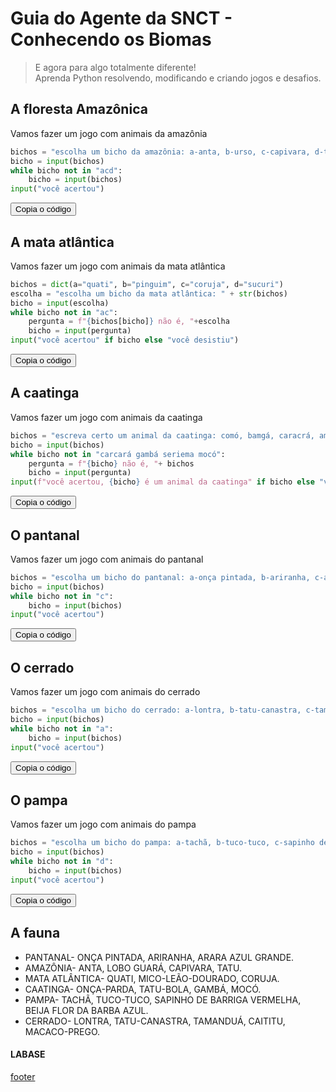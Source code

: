 <!---
Open Source program Pynoplia - Copyright © 2024  Carlo Oliveira** <carlo@nce.ufrj.br>,
PDX-License-Identifier:** `GNU General Public License v3.0 or later <http://is.gd/3Udt>`_.
-->
# Guia do Agente da SNCT - Conhecendo os Biomas
> E agora para algo totalmente diferente! <br>
> Aprenda Python resolvendo, modificando e criando jogos e desafios. <br>

## A floresta Amazônica

Vamos fazer um jogo com animais da amazônia

```python
bichos = "escolha um bicho da amazônia: a-anta, b-urso, c-capivara, d-tatu."
bicho = input(bichos)
while bicho not in "acd":
    bicho = input(bichos)
input("você acertou")
```
<button class="btn btn-primary" onclick="__copy_clip__(this)">Copia o código</button>
## A mata atlântica

Vamos fazer um jogo com animais da mata atlântica

```python
bichos = dict(a="quati", b="pinguim", c="coruja", d="sucuri")
escolha = "escolha um bicho da mata atlântica: " + str(bichos)
bicho = input(escolha)
while bicho not in "ac":
    pergunta = f"{bichos[bicho]} não é, "+escolha
    bicho = input(pergunta)
input("você acertou" if bicho else "você desistiu")
```
<button class="btn btn-primary" onclick="__copy_clip__(this)">Copia o código</button>
## A caatinga

Vamos fazer um jogo com animais da caatinga

```python
bichos = "escreva certo um animal da caatinga: comó, bamgá, caracrá, amerise."
bicho = input(bichos)
while bicho not in "carcará gambá seriema mocó":
    pergunta = f"{bicho} não é, "+ bichos
    bicho = input(pergunta)
input(f"você acertou, {bicho} é um animal da caatinga" if bicho else "você desistiu")
```
<button class="btn btn-primary" onclick="__copy_clip__(this)">Copia o código</button>
## O pantanal

Vamos fazer um jogo com animais do pantanal

```python
bichos = "escolha um bicho do pantanal: a-onça pintada, b-ariranha, c-arara azul."
bicho = input(bichos)
while bicho not in "c":
    bicho = input(bichos)
input("você acertou")
```
<button class="btn btn-primary" onclick="__copy_clip__(this)">Copia o código</button>
## O cerrado

Vamos fazer um jogo com animais do cerrado

```python
bichos = "escolha um bicho do cerrado: a-lontra, b-tatu-canastra, c-tamanduà, d-catitu, e-macaco-prego"
bicho = input(bichos)
while bicho not in "a":
    bicho = input(bichos)
input("você acertou")
```
<button class="btn btn-primary" onclick="__copy_clip__(this)">Copia o código</button>
## O pampa

Vamos fazer um jogo com animais do pampa

```python
bichos = "escolha um bicho do pampa: a-tachã, b-tuco-tuco, c-sapinho de barriga vermelha, d-beija flor da barba azul."
bicho = input(bichos)
while bicho not in "d":
    bicho = input(bichos)
input("você acertou")
```
<button class="btn btn-primary" onclick="__copy_clip__(this)">Copia o código</button>
## A fauna

- PANTANAL- ONÇA PINTADA, ARIRANHA, ARARA AZUL GRANDE.
- AMAZÔNIA- ANTA, LOBO GUARÁ, CAPIVARA, TATU.
- MATA ATLÂNTICA- QUATI, MICO-LEÃO-DOURADO, CORUJA.
- CAATINGA- ONÇA-PARDA, TATU-BOLA, GAMBÁ, MOCÓ.
- PAMPA- TACHÃ, TUCO-TUCO, SAPINHO DE BARRIGA VERMELHA, BEIJA FLOR DA BARBA AZUL.
- CERRADO- LONTRA, TATU-CANASTRA, TAMANDUÁ, CAITITU, MACACO-PREGO.

#### LABASE
[footer](footer.md ':include')